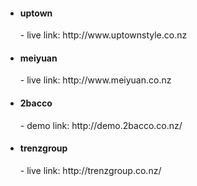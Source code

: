 <ul>
  <li><h4>uptown</h4> - live link: http://www.uptownstyle.co.nz</li>
  <li><h4>meiyuan</h4> - live link: http://www.meiyuan.co.nz</li>
  <li><h4>2bacco</h4> - demo link: http://demo.2bacco.co.nz/</li>
  <li><h4>trenzgroup</h4> - live link: http://trenzgroup.co.nz/</li>
</ul>
